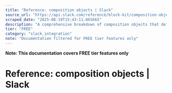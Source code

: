 ```yaml
---
title: "Reference: composition objects | Slack"
source_url: "https://api.slack.com/reference/block-kit/composition-objects#text"
scraped_date: "2025-08-19T15:43:11.865665"
description: "A comprehensive breakdown of composition objects that define text, options, and other features within blocks and elements"
tier: "FREE"
category: "slack_integration"
note: "Documentation filtered for FREE tier features only"
---
```

**Note: This documentation covers FREE tier features only**

# Reference: composition objects | Slack

